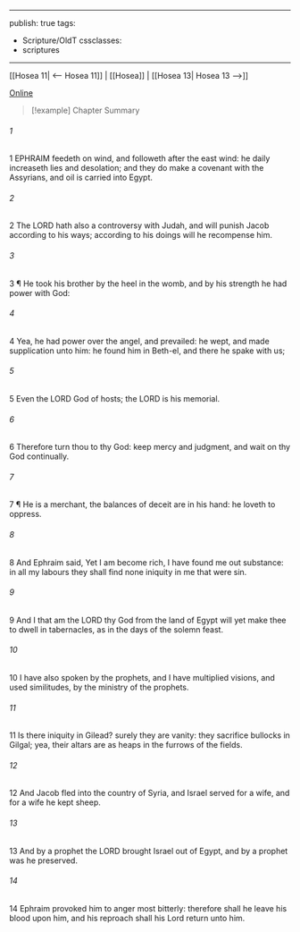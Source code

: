 

---
publish: true
tags:
  - Scripture/OldT
cssclasses:
  - scriptures
---
[[Hosea 11| <-- Hosea 11]] | [[Hosea]] | [[Hosea 13| Hosea 13 -->]]

[Online](https://churchofjesuschrist.org/study/scriptures/ot/hosea/12?lang=eng)

>[!example] Chapter Summary
>
###### 1
1 EPHRAIM feedeth on wind, and followeth after the east wind: he daily increaseth lies and desolation; and they do make a covenant with the Assyrians, and oil is carried into Egypt.
###### 2
2 The LORD hath also a controversy with Judah, and will punish Jacob according to his ways; according to his doings will he recompense him.
###### 3
3 ¶ He took his brother by the heel in the womb, and by his strength he had power with God:
###### 4
4 Yea, he had power over the angel, and prevailed: he wept, and made supplication unto him: he found him in Beth-el, and there he spake with us;
###### 5
5 Even the LORD God of hosts; the LORD is his memorial.
###### 6
6 Therefore turn thou to thy God: keep mercy and judgment, and wait on thy God continually.
###### 7
7 ¶ He is a merchant, the balances of deceit are in his hand: he loveth to oppress.
###### 8
8 And Ephraim said, Yet I am become rich, I have found me out substance: in all my labours they shall find none iniquity in me that were sin.
###### 9
9 And I that am the LORD thy God from the land of Egypt will yet make thee to dwell in tabernacles, as in the days of the solemn feast.
###### 10
10 I have also spoken by the prophets, and I have multiplied visions, and used similitudes, by the ministry of the prophets.
###### 11
11 Is there iniquity in Gilead?  surely they are vanity: they sacrifice bullocks in Gilgal; yea, their altars are as heaps in the furrows of the fields.
###### 12
12 And Jacob fled into the country of Syria, and Israel served for a wife, and for a wife he kept sheep.
###### 13
13 And by a prophet the LORD brought Israel out of Egypt, and by a prophet was he preserved.
###### 14
14 Ephraim provoked him to anger most bitterly: therefore shall he leave his blood upon him, and his reproach shall his Lord return unto him.




